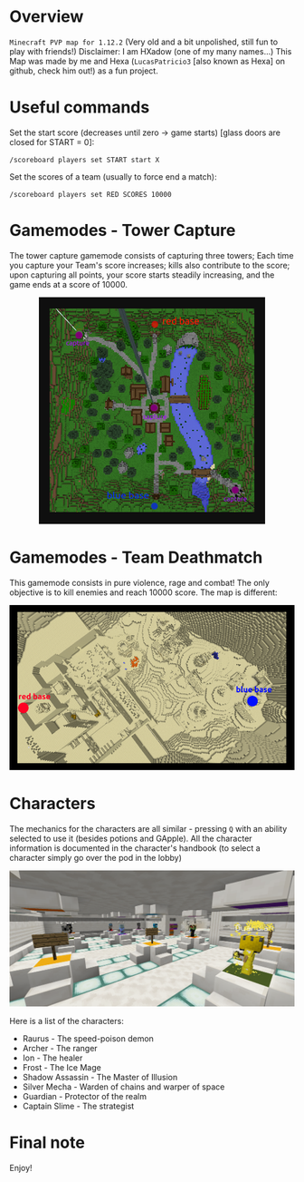 # Overview
`Minecraft PVP map for 1.12.2` (Very old and a bit unpolished, still fun to play with friends!)
Disclaimer: I am HXadow (one of my many names...)
This Map was made by me and Hexa (`LucasPatricio3` \[also known as Hexa\] on github, check him out!) as a fun project.
# Useful commands
Set the start score (decreases until zero -> game starts) \[glass doors are closed for START = 0\]:
```
/scoreboard players set START start X
```
Set the scores of a team (usually to force end a match):
```
/scoreboard players set RED SCORES 10000
```
# Gamemodes - Tower Capture
The tower capture gamemode consists of capturing three towers; Each time you capture your Team's score increases; kills also contribute to the score; upon capturing all points, your score starts steadily increasing, and the game ends at a score of 10000.
<p align="center">
  <img src="towers-map.png" />
</p>

# Gamemodes - Team Deathmatch
This gamemode consists in pure violence, rage and combat! The only objective is to kill enemies and reach 10000 score. The map is different:
<p align="center">
  <img src="tdm-map.png" />
</p>

# Characters
The mechanics for the characters are all similar - pressing `Q` with an ability selected to use it (besides potions and GApple).
All the character information is documented in the character's handbook (to select a character simply go over the pod in the lobby)
<p align="center">
  <img src="lobby.png" />
</p>

Here is a list of the characters:
* Raurus - The speed-poison demon
* Archer - The ranger
* Ion - The healer
* Frost - The Ice Mage
* Shadow Assassin - The Master of Illusion
* Silver Mecha - Warden of chains and warper of space
* Guardian - Protector of the realm
* Captain Slime - The strategist

# Final note
Enjoy!
